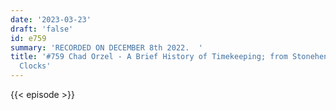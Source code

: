 ```yaml
---
date: '2023-03-23'
draft: 'false'
id: e759
summary: 'RECORDED ON DECEMBER 8th 2022.  '
title: '#759 Chad Orzel - A Brief History of Timekeeping; from Stonehenge to Atomic
  Clocks'
---
```

{{< episode >}}

